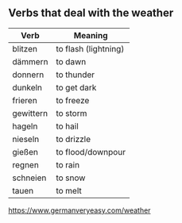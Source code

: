 ## Verbs that deal with the weather

| Verb      | Meaning              |
| --------- | -------------------- |
| blitzen   | to flash (lightning) |
| dämmern   | to dawn              |
| donnern   | to thunder           |
| dunkeln   | to get dark          |
| frieren   | to freeze            |
| gewittern | to storm             |
| hageln    | to hail              |
| nieseln   | to drizzle           |
| gießen    | to flood/downpour    |
| regnen    | to rain              |
| schneien  | to snow              |
| tauen     | to melt              |



https://www.germanveryeasy.com/weather